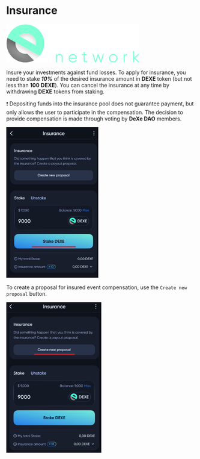 # Insurance

![Logo](../../img/logoDeXe.svg)

Insure your investments against fund losses. To apply for insurance, you need to stake ***10%*** of the desired insurance amount in **DEXE** token (but not less than **100** **DEXE**). You can cancel the insurance at any time by withdrawing **DEXE** tokens from staking.

❗ Depositing funds into the insurance pool does not guarantee payment, but only allows the user to participate in the compensation. The decision to provide compensation is made through voting by **DeXe DAO** members.

<img src="../../img/userGuideInsurance/userGuideImg_InsuranceStake.png" height="400" />

To create a proposal for insured event compensation, use the `Create new proposal` button.

<img src="../../img/userGuideInsurance/userGuideImg_InsuranceCreate.png" height="400" />

